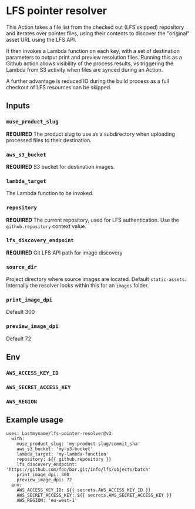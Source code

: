 # LFS pointer resolver

This Action takes a file list from the checked out (LFS skipped)
repository and iterates over pointer files, using their contents
to discover the "original" asset URL using the LFS API.

It then invokes a Lambda function on each key, with a set of
destination parameters to output print and preview resolution
files. Running this as a Github action allows visibility of the
process results, vs triggering the Lambda from S3 activity when
files are synced during an Action.

A further advantage is reduced IO during the build process as a
full checkout of LFS resources can be skipped.

## Inputs

### `muse_product_slug`

**REQUIRED** The product slug to use as a subdirectory when uploading processed
files to their destination.

### `aws_s3_bucket`

**REQUIRED** S3 bucket for destination images.

### `lambda_target`

The Lambda function to be invoked.

### `repository`

**REQUIRED** The current repository, used for LFS authentication. Use the
`github.repository` context value.

### `lfs_discovery_endpoint`

**REQUIRED** Git LFS API path for image discovery

### `source_dir`

Project directory where source images are located. Default `static-assets`.
Internally the resolver looks within this for an `images` folder.

### `print_image_dpi`

Default 300

### `preview_image_dpi`

Default 72

## Env

### `AWS_ACCESS_KEY_ID`
### `AWS_SECRET_ACCESS_KEY`
### `AWS_REGION`

## Example usage

```
uses: Lostmyname/lfs-pointer-resolver@v3
  with:
    muse_product_slug: 'my-product-slug/commit_sha'
    aws_s3_bucket: 'my-s3-bucket'
    lambda_target: 'my-lambda-function'
    repository: ${{ github.repository }}
    lfs_discovery_endpoint: 'https://github.com/foo/bar.git/info/lfs/objects/batch'
    print_image_dpi: 300
    preview_image_dpi: 72
  env:
    AWS_ACCESS_KEY_ID: ${{ secrets.AWS_ACCESS_KEY_ID }}
    AWS_SECRET_ACCESS_KEY: ${{ secrets.AWS_SECRET_ACCESS_KEY }}
    AWS_REGION: 'eu-west-1'
```
